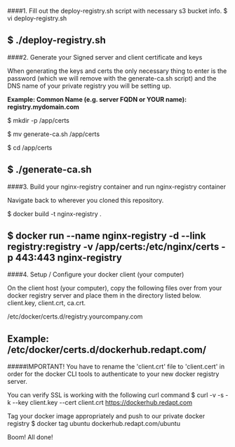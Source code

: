 ####1. Fill out the deploy-registry.sh script with necessary s3 bucket info.
  $ vi deploy-registry.sh
  
  $ ./deploy-registry.sh
  -----
####2. Generate your Signed server and client certificate and keys

When generating the keys and certs the only necessary thing to enter is the password
(which we will remove with the generate-ca.sh script) and the DNS name of your private
registry you will be setting up.

**Example: Common Name (e.g. server FQDN or YOUR name): registry.mydomain.com**

  $ mkdir -p /app/certs
  
  $ mv generate-ca.sh /app/certs
  
  $ cd /app/certs
  
  $ ./generate-ca.sh
  -----
####3. Build your nginx-registry container and run nginx-registry container

Navigate back to wherever you cloned this repository.

  $ docker build -t nginx-registry .
  
  $ docker run --name nginx-registry -d --link registry:registry -v /app/certs:/etc/nginx/certs -p 443:443 nginx-registry
  -----
####4. Setup / Configure your docker client (your computer)

On the client host (your computer), copy the following files over from your docker registry
server and place them in the directory listed below. client.key, client.crt, ca.crt.

/etc/docker/certs.d/registry.yourcompany.com

Example: /etc/docker/certs.d/dockerhub.redapt.com/
  -----
#####IMPORTANT!
You have to rename the 'client.crt' file to 'client.cert' in order for the docker CLI tools
to authenticate to your new docker registry server.

You can verify SSL is working with the following curl command
  $ curl -v -s -k --key client.key --cert client.crt https://dockerhub.redapt.com

Tag your docker image appropriately and push to our private docker registry
  $ docker tag ubuntu dockerhub.redapt.com/ubuntu

Boom! All done!
